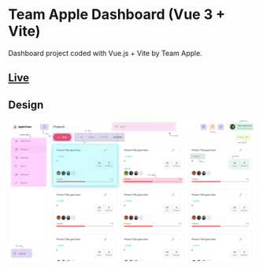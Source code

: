 # Team Apple Dashboard (Vue 3 + Vite)

Dashboard project coded with Vue.js + Vite by Team Apple.

## <a href="https://team-apple.netlify.app/">Live</a>

## Design

<img src="./design/design.png" />